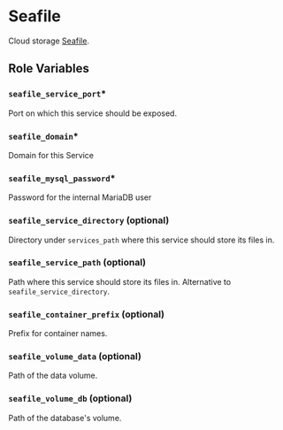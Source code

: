 # Seafile

Cloud storage [Seafile](https://www.seafile.com/en/home/).

## Role Variables

### `seafile_service_port`*
Port on which this service should be exposed.

### `seafile_domain`*
Domain for this Service

### `seafile_mysql_password`*
Password for the internal MariaDB user

### `seafile_service_directory` (optional)
Directory under `services_path` where this service should store its files in.

### `seafile_service_path` (optional)
Path where this service should store its files in. Alternative to `seafile_service_directory`.  

### `seafile_container_prefix` (optional)
Prefix for container names.

### `seafile_volume_data` (optional)
Path of the data volume.  

### `seafile_volume_db` (optional)
Path of the database's volume.  
